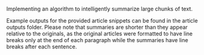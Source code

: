 Implementing an algorithm to intelligently summarize large chunks of text.

Example outputs for the provided article snippets can be found in the article outputs folder. Please note that summaries are shorter than they appear relative to the originals, as the original articles were formatted to have line breaks only at the end of each paragraph while the summaries have line breaks after each sentence. 
